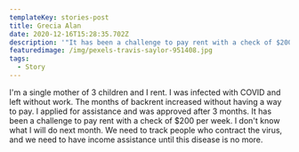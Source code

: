 ```yaml
---
templateKey: stories-post
title: Grecia Alan
date: 2020-12-16T15:28:35.702Z
description: '"It has been a challenge to pay rent with a check of $200 per week."'
featuredimage: /img/pexels-travis-saylor-951408.jpg
tags:
  - Story
---
```


I'm a single mother of 3 children and I rent. I was infected with COVID and left without work. The months of backrent increased without having a way to pay. I applied for assistance and was approved after 3 months. It has been a challenge to pay rent with a check of $200 per week. I don't know what I will do next month. We need to track people who contract the virus, and we need to have income assistance until this disease is no more.
